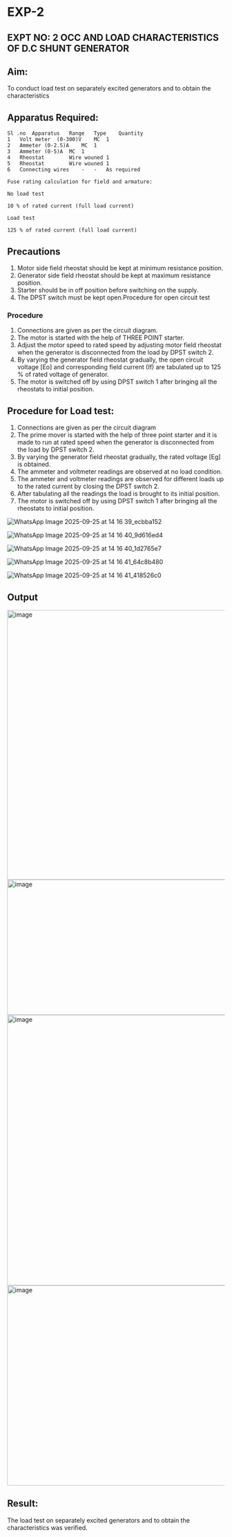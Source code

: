 # EXP-2
## EXPT NO: 2 OCC AND LOAD CHARACTERISTICS OF D.C SHUNT GENERATOR

## Aim:
To conduct load test on separately excited generators and to obtain the characteristics

## Apparatus Required:
```
Sl .no	Apparatus	Range	Type	Quantity
1	Volt meter	(0-300)V	MC	1
2	Ammeter	(0-2.5)A	MC	1
3	Ammeter	(0-5)A	MC	1
4	Rheostat		Wire wouned	1
5	Rheostat		Wire wouned	1
6	Connecting wires	-	-	As required

Fuse rating calculation for field and armature:

No load test

10 % of rated current (full load current)

Load test

125 % of rated current (full load current)
```

## Precautions

1.   Motor side field rheostat should be kept at minimum resistance position.
2.   Generator side field rheostat should be kept at maximum resistance position.
3.   Starter should be in off position before switching on the supply.
4.   The DPST switch must be kept open.Procedure for open circuit test
### Procedure
1.   Connections are given as per the circuit diagram.
2.   The motor is started with the help of THREE POINT starter.
3.   Adjust the motor speed to rated speed by adjusting motor field rheostat when the generator is disconnected from the load by DPST switch 2.
4.   By  varying  the  generator  field  rheostat  gradually,  the  open  circuit  voltage  [Eo]  and corresponding field current (If) are tabulated up to 125 % of rated voltage of generator.
5.   The motor is switched off by using DPST switch 1 after bringing all the rheostats to initial position.

## Procedure for Load test:

1.   Connections are given as per the circuit diagram
2.   The prime mover is started with the help of three point starter and it is made to run at rated speed when the generator is disconnected from the load by DPST switch 2.
3.   By varying the generator field rheostat gradually, the rated voltage [Eg] is obtained.
4.   The ammeter and voltmeter readings are observed at no load condition.
5.   The ammeter and voltmeter readings are observed for different loads up to the rated current by closing the DPST switch 2.
6.   After tabulating all the readings the load is brought to its initial position.
7.   The motor is switched off by using DPST switch 1 after bringing all the rheostats to initial position.

![WhatsApp Image 2025-09-25 at 14 16 39_ecbba152](https://github.com/user-attachments/assets/6687ca90-b14f-4514-ace6-fd1fbbd875fd)

![WhatsApp Image 2025-09-25 at 14 16 40_9d616ed4](https://github.com/user-attachments/assets/ea9fe560-d8dc-42fe-9ec0-4b2b9bc21ebf)

![WhatsApp Image 2025-09-25 at 14 16 40_1d2765e7](https://github.com/user-attachments/assets/104b31b3-4bba-45b8-b088-3b1edb0b7540)

![WhatsApp Image 2025-09-25 at 14 16 41_64c8b480](https://github.com/user-attachments/assets/0e5ee887-dc83-4647-99ea-9fd9a0620763)

![WhatsApp Image 2025-09-25 at 14 16 41_418526c0](https://github.com/user-attachments/assets/8cdbdf7c-e53c-4388-8580-e6a5bc2a16b8)


## Output

<img width="1075" height="624" alt="image" src="https://github.com/user-attachments/assets/ceadc1ea-24c5-44d4-9cf2-dd4182453b88" />
<img width="1067" height="313" alt="image" src="https://github.com/user-attachments/assets/dfe61391-00e8-4448-96e2-7ec16f09d888" />
<img width="1370" height="626" alt="image" src="https://github.com/user-attachments/assets/3275d389-1f93-46a2-a33a-5b7f3b38bdc1" />
<img width="1373" height="463" alt="image" src="https://github.com/user-attachments/assets/b6585a45-a431-42ed-9f9c-e2a8497182c6" />


 
## Result:
The load test on separately excited generators and to obtain the characteristics was verified.
